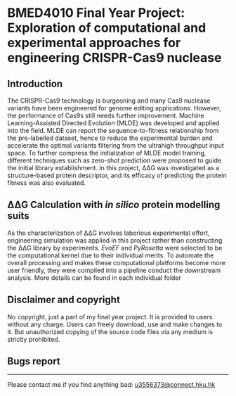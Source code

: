 # BMED4010 Final Year Project: Exploration of computational and experimental approaches for engineering CRISPR-Cas9 nuclease

## Introduction
The CRISPR-Cas9 technology is burgeoning and many Cas9 nuclease variants have been engineered for genome editing applications. However, the performance of Cas9s still needs further improvement. Machine Learning-Assisted Directed Evolution (MLDE) was developed and applied into the field. MLDE can report the sequence-to-fitness relationship from the pre-labelled dataset, hence to reduce the experimental burden and accelerate the optimal variants filtering from the ultrahigh throughput input space. To further compress the initialization of MLDE model training, different techniques such as zero-shot prediction were proposed to guide the initial library establishment. In this project, ΔΔG was investigated as a structure-based protein descriptor, and its efficacy of predicting the protein fitness was also evaluated.

## ΔΔG Calculation with _in silico_ protein modelling suits
As the characterization of ΔΔG involves laborious experimental effort, engineering simulation was applied in this project rather than constructing the ΔΔG library by experiments. _EvoEF_ and _PyRosetta_ were selected to be the computational kernel due to their individual merits. To automate the overall processing and makes these computational platforms become more user friendly, they were compiled into a pipeline conduct the downstream analysis. More details can be found in each individual folder

## Disclaimer and copyright
No copyright, just a part of my final year project. It is provided to users 
without any charge. Users can freely download, use and make changes to it. 
But unauthorized copying of the source code files via any medium is strictly 
prohibited.


## Bugs report
-----------------------
Please contact me if you find anything bad: u3556373@connect.hku.hk

